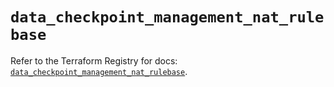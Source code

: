 # `data_checkpoint_management_nat_rulebase`

Refer to the Terraform Registry for docs: [`data_checkpoint_management_nat_rulebase`](https://registry.terraform.io/providers/checkpointsw/checkpoint/2.11.0/docs/data-sources/management_nat_rulebase).
